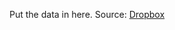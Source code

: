 Put the data in here. 
Source: [Dropbox](https://www.dropbox.com/sh/x7o65bv5gtsw5h4/AAAgUVnkKwlCXDHaVjHRUUuEa?dl=0)